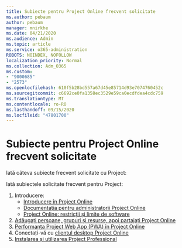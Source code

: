 ```yaml
---
title: Subiecte pentru Project Online frecvent solicitate
ms.author: pebaum
author: pebaum
manager: mnirkhe
ms.date: 04/21/2020
ms.audience: Admin
ms.topic: article
ms.service: o365-administration
ROBOTS: NOINDEX, NOFOLLOW
localization_priority: Normal
ms.collection: Adm_O365
ms.custom:
- "9000685"
- "2573"
ms.openlocfilehash: 610f5b28bd557a67d45e85714d93e7074760452c
ms.sourcegitcommit: c6692ce0fa1358ec3529e59ca0ecdfdea4cdc759
ms.translationtype: MT
ms.contentlocale: ro-RO
ms.lasthandoff: 09/15/2020
ms.locfileid: "47801700"
---
```

# <a name="project-online-frequently-requested-topics"></a>Subiecte pentru Project Online frecvent solicitate

Iată câteva subiecte frecvent solicitate cu Project:

Iată subiectele solicitate frecvent pentru Project:
1.  Introducere: 
    -   [Introducere în Project Online](https://docs.microsoft.comProjectOnline/get-started-with-project-online) 
    -   [Documentația pentru administratorii Project Online](https://docs.microsoft.com/projectonline/project-online) 
    -   [Project Online: restricții și limite de software](https://docs.microsoft.com/ProjectOnline/project-online-software-boundaries-and-limits) 
2.  [Adăugați persoane, grupuri și resurse, apoi partajați Project Online](https://docs.microsoft.com/projectonline/step-2-add-people-to-project-online) 
3.  [Performanța Project Web App (PWA) în Project Online](https://docs.microsoft.com/projectonline/tune-project-online-performance)
4.  Conectați-vă cu [clientul desktop Project Online](https://docs.microsoft.com/projectonline/connect-to-project-online-with-the-project-online-desktop-client) 
5.  [Instalarea și utilizarea Project Professional](https://support.office.com/article/install-project-7059249b-d9fe-4d61-ab96-5c5bf435f281) 
